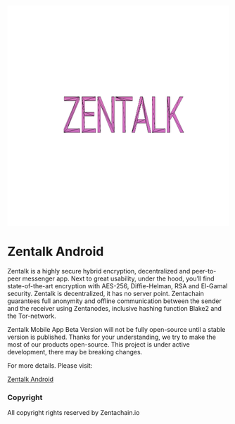 
<div>
  <img src="images/Zentalk-Mobile.png" height="500" width="750"></img>
</div>

# Zentalk Android

Zentalk is a highly secure hybrid encryption, decentralized and peer-to-peer messenger app. Next to great usability, under the hood, you’ll find state-of-the-art encryption with AES-256, Diffie-Helman, RSA and El-Gamal security. Zentalk is decentralized, it has no server point. Zentachain guarantees full anonymity and offline communication between the sender and the receiver using Zentanodes, inclusive hashing function Blake2 and the Tor-network.

Zentalk Mobile App Beta Version will not be fully open-source until a stable version is published. Thanks for your understanding, we try to make the most of our products open-source. This project is under active development, there may be breaking changes.

For more details. Please visit:


[Zentalk Android](https://app.gitbook.com/@zentachain/s/zentachain-documentation/zentalk/introduction-1)

### Copyright

All copyright rights reserved by Zentachain.io
